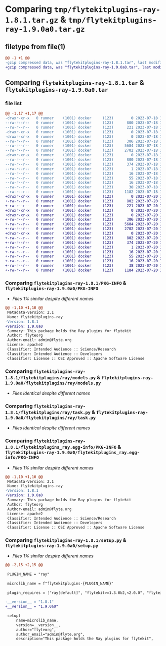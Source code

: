 # Comparing `tmp/flytekitplugins-ray-1.8.1.tar.gz` & `tmp/flytekitplugins-ray-1.9.0a0.tar.gz`

## filetype from file(1)

```diff
@@ -1 +1 @@
-gzip compressed data, was "flytekitplugins-ray-1.8.1.tar", last modified: Tue Jul 18 18:01:42 2023, max compression
+gzip compressed data, was "flytekitplugins-ray-1.9.0a0.tar", last modified: Thu Jul 20 18:58:25 2023, max compression
```

## Comparing `flytekitplugins-ray-1.8.1.tar` & `flytekitplugins-ray-1.9.0a0.tar`

### file list

```diff
@@ -1,17 +1,17 @@
-drwxr-xr-x   0 runner    (1001) docker     (123)        0 2023-07-18 18:01:42.919022 flytekitplugins-ray-1.8.1/
--rw-r--r--   0 runner    (1001) docker     (123)      800 2023-07-18 18:01:42.915022 flytekitplugins-ray-1.8.1/PKG-INFO
--rw-r--r--   0 runner    (1001) docker     (123)      221 2023-07-18 18:01:17.000000 flytekitplugins-ray-1.8.1/README.md
-drwxr-xr-x   0 runner    (1001) docker     (123)        0 2023-07-18 18:01:42.915022 flytekitplugins-ray-1.8.1/flytekitplugins/
-drwxr-xr-x   0 runner    (1001) docker     (123)        0 2023-07-18 18:01:42.915022 flytekitplugins-ray-1.8.1/flytekitplugins/ray/
--rw-r--r--   0 runner    (1001) docker     (123)      306 2023-07-18 18:01:17.000000 flytekitplugins-ray-1.8.1/flytekitplugins/ray/__init__.py
--rw-r--r--   0 runner    (1001) docker     (123)     5684 2023-07-18 18:01:17.000000 flytekitplugins-ray-1.8.1/flytekitplugins/ray/models.py
--rw-r--r--   0 runner    (1001) docker     (123)     2702 2023-07-18 18:01:17.000000 flytekitplugins-ray-1.8.1/flytekitplugins/ray/task.py
-drwxr-xr-x   0 runner    (1001) docker     (123)        0 2023-07-18 18:01:42.915022 flytekitplugins-ray-1.8.1/flytekitplugins_ray.egg-info/
--rw-r--r--   0 runner    (1001) docker     (123)      800 2023-07-18 18:01:42.000000 flytekitplugins-ray-1.8.1/flytekitplugins_ray.egg-info/PKG-INFO
--rw-r--r--   0 runner    (1001) docker     (123)      374 2023-07-18 18:01:42.000000 flytekitplugins-ray-1.8.1/flytekitplugins_ray.egg-info/SOURCES.txt
--rw-r--r--   0 runner    (1001) docker     (123)        1 2023-07-18 18:01:42.000000 flytekitplugins-ray-1.8.1/flytekitplugins_ray.egg-info/dependency_links.txt
--rw-r--r--   0 runner    (1001) docker     (123)       16 2023-07-18 18:01:42.000000 flytekitplugins-ray-1.8.1/flytekitplugins_ray.egg-info/namespace_packages.txt
--rw-r--r--   0 runner    (1001) docker     (123)       55 2023-07-18 18:01:42.000000 flytekitplugins-ray-1.8.1/flytekitplugins_ray.egg-info/requires.txt
--rw-r--r--   0 runner    (1001) docker     (123)       16 2023-07-18 18:01:42.000000 flytekitplugins-ray-1.8.1/flytekitplugins_ray.egg-info/top_level.txt
--rw-r--r--   0 runner    (1001) docker     (123)       38 2023-07-18 18:01:42.919022 flytekitplugins-ray-1.8.1/setup.cfg
--rw-r--r--   0 runner    (1001) docker     (123)     1182 2023-07-18 18:01:33.000000 flytekitplugins-ray-1.8.1/setup.py
+drwxr-xr-x   0 runner    (1001) docker     (123)        0 2023-07-20 18:58:25.936743 flytekitplugins-ray-1.9.0a0/
+-rw-r--r--   0 runner    (1001) docker     (123)      802 2023-07-20 18:58:25.936743 flytekitplugins-ray-1.9.0a0/PKG-INFO
+-rw-r--r--   0 runner    (1001) docker     (123)      221 2023-07-20 18:57:54.000000 flytekitplugins-ray-1.9.0a0/README.md
+drwxr-xr-x   0 runner    (1001) docker     (123)        0 2023-07-20 18:58:25.936743 flytekitplugins-ray-1.9.0a0/flytekitplugins/
+drwxr-xr-x   0 runner    (1001) docker     (123)        0 2023-07-20 18:58:25.936743 flytekitplugins-ray-1.9.0a0/flytekitplugins/ray/
+-rw-r--r--   0 runner    (1001) docker     (123)      306 2023-07-20 18:57:54.000000 flytekitplugins-ray-1.9.0a0/flytekitplugins/ray/__init__.py
+-rw-r--r--   0 runner    (1001) docker     (123)     5684 2023-07-20 18:57:54.000000 flytekitplugins-ray-1.9.0a0/flytekitplugins/ray/models.py
+-rw-r--r--   0 runner    (1001) docker     (123)     2702 2023-07-20 18:57:54.000000 flytekitplugins-ray-1.9.0a0/flytekitplugins/ray/task.py
+drwxr-xr-x   0 runner    (1001) docker     (123)        0 2023-07-20 18:58:25.936743 flytekitplugins-ray-1.9.0a0/flytekitplugins_ray.egg-info/
+-rw-r--r--   0 runner    (1001) docker     (123)      802 2023-07-20 18:58:25.000000 flytekitplugins-ray-1.9.0a0/flytekitplugins_ray.egg-info/PKG-INFO
+-rw-r--r--   0 runner    (1001) docker     (123)      374 2023-07-20 18:58:25.000000 flytekitplugins-ray-1.9.0a0/flytekitplugins_ray.egg-info/SOURCES.txt
+-rw-r--r--   0 runner    (1001) docker     (123)        1 2023-07-20 18:58:25.000000 flytekitplugins-ray-1.9.0a0/flytekitplugins_ray.egg-info/dependency_links.txt
+-rw-r--r--   0 runner    (1001) docker     (123)       16 2023-07-20 18:58:25.000000 flytekitplugins-ray-1.9.0a0/flytekitplugins_ray.egg-info/namespace_packages.txt
+-rw-r--r--   0 runner    (1001) docker     (123)       55 2023-07-20 18:58:25.000000 flytekitplugins-ray-1.9.0a0/flytekitplugins_ray.egg-info/requires.txt
+-rw-r--r--   0 runner    (1001) docker     (123)       16 2023-07-20 18:58:25.000000 flytekitplugins-ray-1.9.0a0/flytekitplugins_ray.egg-info/top_level.txt
+-rw-r--r--   0 runner    (1001) docker     (123)       38 2023-07-20 18:58:25.936743 flytekitplugins-ray-1.9.0a0/setup.cfg
+-rw-r--r--   0 runner    (1001) docker     (123)     1184 2023-07-20 18:58:12.000000 flytekitplugins-ray-1.9.0a0/setup.py
```

### Comparing `flytekitplugins-ray-1.8.1/PKG-INFO` & `flytekitplugins-ray-1.9.0a0/PKG-INFO`

 * *Files 1% similar despite different names*

```diff
@@ -1,10 +1,10 @@
 Metadata-Version: 2.1
 Name: flytekitplugins-ray
-Version: 1.8.1
+Version: 1.9.0a0
 Summary: This package holds the Ray plugins for flytekit
 Author: flyteorg
 Author-email: admin@flyte.org
 License: apache2
 Classifier: Intended Audience :: Science/Research
 Classifier: Intended Audience :: Developers
 Classifier: License :: OSI Approved :: Apache Software License
```

### Comparing `flytekitplugins-ray-1.8.1/flytekitplugins/ray/models.py` & `flytekitplugins-ray-1.9.0a0/flytekitplugins/ray/models.py`

 * *Files identical despite different names*

### Comparing `flytekitplugins-ray-1.8.1/flytekitplugins/ray/task.py` & `flytekitplugins-ray-1.9.0a0/flytekitplugins/ray/task.py`

 * *Files identical despite different names*

### Comparing `flytekitplugins-ray-1.8.1/flytekitplugins_ray.egg-info/PKG-INFO` & `flytekitplugins-ray-1.9.0a0/flytekitplugins_ray.egg-info/PKG-INFO`

 * *Files 1% similar despite different names*

```diff
@@ -1,10 +1,10 @@
 Metadata-Version: 2.1
 Name: flytekitplugins-ray
-Version: 1.8.1
+Version: 1.9.0a0
 Summary: This package holds the Ray plugins for flytekit
 Author: flyteorg
 Author-email: admin@flyte.org
 License: apache2
 Classifier: Intended Audience :: Science/Research
 Classifier: Intended Audience :: Developers
 Classifier: License :: OSI Approved :: Apache Software License
```

### Comparing `flytekitplugins-ray-1.8.1/setup.py` & `flytekitplugins-ray-1.9.0a0/setup.py`

 * *Files 1% similar despite different names*

```diff
@@ -2,15 +2,15 @@
 
 PLUGIN_NAME = "ray"
 
 microlib_name = f"flytekitplugins-{PLUGIN_NAME}"
 
 plugin_requires = ["ray[default]", "flytekit>=1.3.0b2,<2.0.0", "flyteidl>=1.1.10"]
 
-__version__ = "1.8.1"
+__version__ = "1.9.0a0"
 
 setup(
     name=microlib_name,
     version=__version__,
     author="flyteorg",
     author_email="admin@flyte.org",
     description="This package holds the Ray plugins for flytekit",
```

